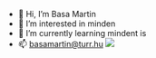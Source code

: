 - 👋 Hi, I’m Basa Martin
- 👀 I’m interested in minden
- 🌱 I’m currently learning mindent is
- 📫 basamartin@turr.hu
![](https://komarev.com/ghpvc/?username=Martinanevem)
<!---
Martinanevem/Martinanevem is a ✨ special ✨ repository because its `README.md` (this file) appears on your GitHub profile.
You can click the Preview link to take a look at your changes.
--->
